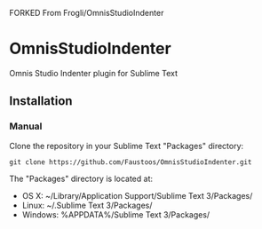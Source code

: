 FORKED From Frogli/OmnisStudioIndenter

OmnisStudioIndenter
===============

Omnis Studio Indenter plugin for Sublime Text

## Installation

### Manual

Clone the repository in your Sublime Text "Packages" directory:

    git clone https://github.com/Faustoos/OmnisStudioIndenter.git

The "Packages" directory is located at:

- OS X: ~/Library/Application Support/Sublime Text 3/Packages/
- Linux: ~/.Sublime Text 3/Packages/
- Windows: %APPDATA%/Sublime Text 3/Packages/

